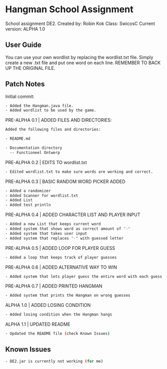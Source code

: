# Hangman School Assignment

School assignment DE2.
Created by: Robin Kok
Class: SwicosC
Current version: ALPHA 1.0

## User Guide

You can use your own wordlist by replacing the wordlist.txt file.
Simply create a new .txt file and put one word on each line.
REMEMBER TO BACK UP THE ORIGINAL FILE.

## Patch Notes

Initial commit:

```bash
- Added the Hangman.java file.
- Added wordlist to be used by the game.
```

PRE-ALPHA 0.1 | ADDED FILES AND DIRECTORIES:

```bash
Added the following files and directories:

- README.md

- Documentation directory
  -- Functioneel Ontwerp
  ```

PRE-ALPHA 0.2 | EDITS TO wordlist.txt

```bash
- Edited wordlist.txt to make sure words are working and correct.
```

PRE-ALPHA 0.3 | BASIC RANDOM WORD PICKER ADDED

```bash
- Added a randomizer
- Added Scanner for wordlist.txt
- Added List
- Added test println
```

PRE-ALPHA 0.4 | ADDED CHARACTER LIST AND PLAYER INPUT

```bash
- Added a new List that keeps current word
- Added system that shows word as correct amount of "-"
- Added system that takes user input
- Added system that replaces "-" with guessed letter
```

PRE-ALPHA 0.5 | ADDED LOOP FOR PLAYER GUESS

```bash
- Added a loop that keeps track of player guesses
```

PRE-ALPHA 0.6 | ADDED ALTERNATIVE WAY TO WIN

```bash
- Added system that lets player guess the entire word with each guess
```

PRE-ALPHA 0.7 | ADDED PRINTED HANGMAN

```bash
- Added system that prints the Hangman on wrong guesses
```

ALPHA 1.0 | ADDED LOSING CONDITION

```bash
- Added losing condition when the Hangman hangs
```

ALPHA 1.1 | UPDATED README

```bash
- Updated the README file (check Known Issues)
```

## Known Issues

```bash
- DE2.jar is currently not working (for me)
```